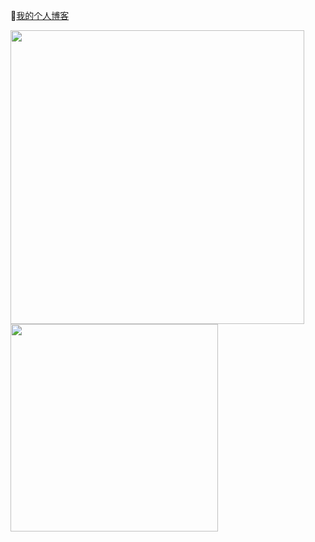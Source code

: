 💬[我的个人博客](https://www.crosshair.top/)

<a href="https://github.com/anuraghazra/github-readme-stats">
  <img align="left" src="https://github-readme-stats.vercel.app/api?username=halflobsterman&count_private=true&show_icons=true&hide=contribs" width="470px" />
</a>
<a href="https://github.com/anuraghazra/github-readme-stats">
  <img align="left" src="https://github-readme-stats.vercel.app/api/top-langs/?username=halflobsterman&layout=compact" width="332px" />
</a>


<!--
**HalfLobsterMan/HalfLobsterMan** is a ✨ _special_ ✨ repository because its `README.md` (this file) appears on your GitHub profile.
![半只龙虾人's github stats](https://github-readme-stats.vercel.app/api?username=HalfLobsterMan&show_icons=true&bg_color=30,0099FF,FF99FF&title_color=fff&text_color=fff)
Here are some ideas to get you started:

- 🔭 I’m currently working on ...
- 🌱 I’m currently learning ...
- 👯 I’m looking to collaborate on ...
- 🤔 I’m looking for help with ...
- 💬 Ask me about ...
- 📫 How to reach me: ...
- 😄 Pronouns: ...
- ⚡ Fun fact: ...
-->
